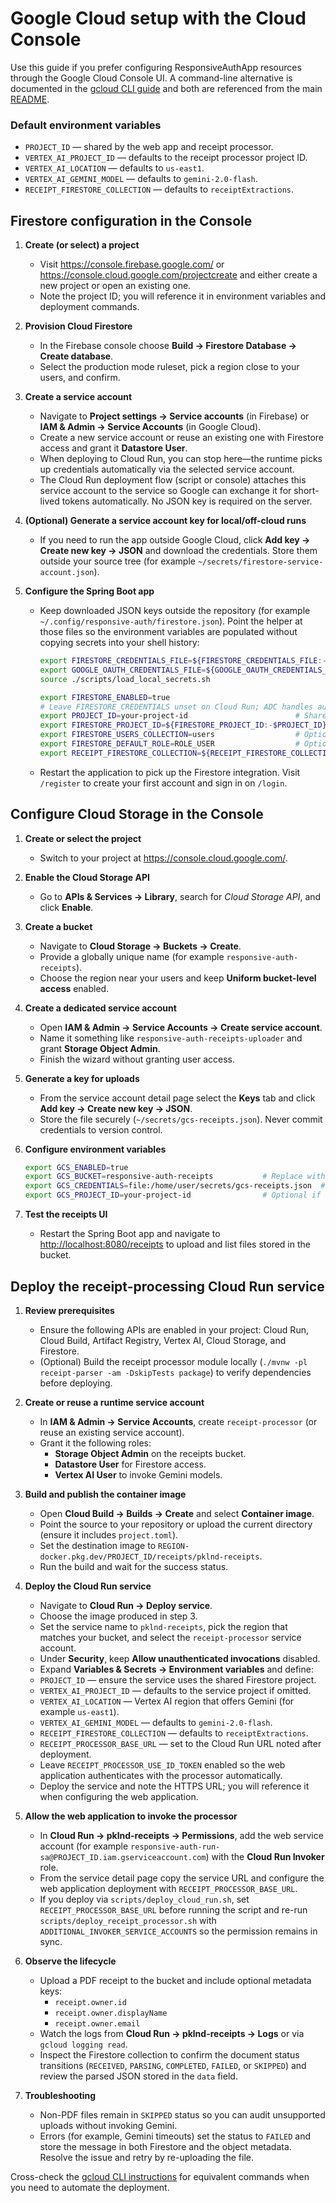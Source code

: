 # Google Cloud setup with the Cloud Console

Use this guide if you prefer configuring ResponsiveAuthApp resources through the Google Cloud Console UI. A command-line alternative is documented in the [gcloud CLI guide](gcp-setup-gcloud.md) and both are referenced from the main [README](../README.md).

### Default environment variables

- `PROJECT_ID` — shared by the web app and receipt processor.
- `VERTEX_AI_PROJECT_ID` — defaults to the receipt processor project ID.
- `VERTEX_AI_LOCATION` — defaults to `us-east1`.
- `VERTEX_AI_GEMINI_MODEL` — defaults to `gemini-2.0-flash`.
- `RECEIPT_FIRESTORE_COLLECTION` — defaults to `receiptExtractions`.

## Firestore configuration in the Console

1. **Create (or select) a project**
   - Visit <https://console.firebase.google.com/> or <https://console.cloud.google.com/projectcreate> and either create a new project or open an existing one.
   - Note the project ID; you will reference it in environment variables and deployment commands.

2. **Provision Cloud Firestore**
   - In the Firebase console choose **Build → Firestore Database → Create database**.
   - Select the production mode ruleset, pick a region close to your users, and confirm.

3. **Create a service account**
   - Navigate to **Project settings → Service accounts** (in Firebase) or **IAM & Admin → Service Accounts** (in Google Cloud).
   - Create a new service account or reuse an existing one with Firestore access and grant it **Datastore User**.
   - When deploying to Cloud Run, you can stop here—the runtime picks up credentials automatically via the selected service account.
   - The Cloud Run deployment flow (script or console) attaches this service account to the service so Google can exchange it for short-lived tokens automatically. No JSON key is required on the server.

4. **(Optional) Generate a service account key for local/off-cloud runs**
   - If you need to run the app outside Google Cloud, click **Add key → Create new key → JSON** and download the credentials. Store them outside your source tree (for example `~/secrets/firestore-service-account.json`).

5. **Configure the Spring Boot app**
   - Keep downloaded JSON keys outside the repository (for example `~/.config/responsive-auth/firestore.json`). Point the helper at those files so the environment variables are populated without copying secrets into your shell history:

     ```bash
     export FIRESTORE_CREDENTIALS_FILE=${FIRESTORE_CREDENTIALS_FILE:-$HOME/.config/responsive-auth/firestore.json}
     export GOOGLE_OAUTH_CREDENTIALS_FILE=${GOOGLE_OAUTH_CREDENTIALS_FILE:-$HOME/.config/responsive-auth/oauth-client.json}
     source ./scripts/load_local_secrets.sh

     export FIRESTORE_ENABLED=true
     # Leave FIRESTORE_CREDENTIALS unset on Cloud Run; ADC handles authentication automatically.
     export PROJECT_ID=your-project-id                        # Shared by both Cloud Run services
     export FIRESTORE_PROJECT_ID=${FIRESTORE_PROJECT_ID:-$PROJECT_ID}
     export FIRESTORE_USERS_COLLECTION=users                  # Optional override
     export FIRESTORE_DEFAULT_ROLE=ROLE_USER                  # Optional override
     export RECEIPT_FIRESTORE_COLLECTION=${RECEIPT_FIRESTORE_COLLECTION:-receiptExtractions}
     ```

   - Restart the application to pick up the Firestore integration. Visit `/register` to create your first account and sign in on `/login`.

## Configure Cloud Storage in the Console

1. **Create or select the project**
   - Switch to your project at <https://console.cloud.google.com/>.

2. **Enable the Cloud Storage API**
   - Go to **APIs & Services → Library**, search for _Cloud Storage API_, and click **Enable**.

3. **Create a bucket**
   - Navigate to **Cloud Storage → Buckets → Create**.
   - Provide a globally unique name (for example `responsive-auth-receipts`).
   - Choose the region near your users and keep **Uniform bucket-level access** enabled.

4. **Create a dedicated service account**
   - Open **IAM & Admin → Service Accounts → Create service account**.
   - Name it something like `responsive-auth-receipts-uploader` and grant **Storage Object Admin**.
   - Finish the wizard without granting user access.

5. **Generate a key for uploads**
   - From the service account detail page select the **Keys** tab and click **Add key → Create new key → JSON**.
   - Store the file securely (`~/secrets/gcs-receipts.json`). Never commit credentials to version control.

6. **Configure environment variables**

   ```bash
   export GCS_ENABLED=true
   export GCS_BUCKET=responsive-auth-receipts           # Replace with your bucket name
   export GCS_CREDENTIALS=file:/home/user/secrets/gcs-receipts.json  # Optional; omit on Cloud Run
   export GCS_PROJECT_ID=your-project-id                # Optional if derived from credentials
   ```

7. **Test the receipts UI**
   - Restart the Spring Boot app and navigate to <http://localhost:8080/receipts> to upload and list files stored in the bucket.

## Deploy the receipt-processing Cloud Run service

1. **Review prerequisites**
   - Ensure the following APIs are enabled in your project: Cloud Run, Cloud Build, Artifact Registry, Vertex AI, Cloud Storage, and Firestore.
   - (Optional) Build the receipt processor module locally (`./mvnw -pl receipt-parser -am -DskipTests package`) to verify dependencies before deploying.

2. **Create or reuse a runtime service account**
   - In **IAM & Admin → Service Accounts**, create `receipt-processor` (or reuse an existing service account).
   - Grant it the following roles:
     - **Storage Object Admin** on the receipts bucket.
     - **Datastore User** for Firestore access.
     - **Vertex AI User** to invoke Gemini models.

3. **Build and publish the container image**
   - Open **Cloud Build → Builds → Create** and select **Container image**.
   - Point the source to your repository or upload the current directory (ensure it includes `project.toml`).
   - Set the destination image to `REGION-docker.pkg.dev/PROJECT_ID/receipts/pklnd-receipts`.
   - Run the build and wait for the success status.

4. **Deploy the Cloud Run service**
   - Navigate to **Cloud Run → Deploy service**.
   - Choose the image produced in step 3.
   - Set the service name to `pklnd-receipts`, pick the region that matches your bucket, and select the `receipt-processor` service account.
   - Under **Security**, keep **Allow unauthenticated invocations** disabled.
   - Expand **Variables & Secrets → Environment variables** and define:
    - `PROJECT_ID` — ensure the service uses the shared Firestore project.
    - `VERTEX_AI_PROJECT_ID` — defaults to the service project if omitted.
    - `VERTEX_AI_LOCATION` — Vertex AI region that offers Gemini (for example `us-east1`).
    - `VERTEX_AI_GEMINI_MODEL` — defaults to `gemini-2.0-flash`.
    - `RECEIPT_FIRESTORE_COLLECTION` — defaults to `receiptExtractions`.
     - `RECEIPT_PROCESSOR_BASE_URL` — set to the Cloud Run URL noted after deployment.
   - Leave `RECEIPT_PROCESSOR_USE_ID_TOKEN` enabled so the web application authenticates with the processor automatically.
   - Deploy the service and note the HTTPS URL; you will reference it when configuring the web application.

5. **Allow the web application to invoke the processor**
   - In **Cloud Run → pklnd-receipts → Permissions**, add the web service account (for example `responsive-auth-run-sa@PROJECT_ID.iam.gserviceaccount.com`) with the **Cloud Run Invoker** role.
   - From the service detail page copy the service URL and configure the web application deployment with `RECEIPT_PROCESSOR_BASE_URL`.
   - If you deploy via `scripts/deploy_cloud_run.sh`, set `RECEIPT_PROCESSOR_BASE_URL` before running the script and re-run `scripts/deploy_receipt_processor.sh` with `ADDITIONAL_INVOKER_SERVICE_ACCOUNTS` so the permission remains in sync.

6. **Observe the lifecycle**
   - Upload a PDF receipt to the bucket and include optional metadata keys:
     - `receipt.owner.id`
     - `receipt.owner.displayName`
     - `receipt.owner.email`
   - Watch the logs from **Cloud Run → pklnd-receipts → Logs** or via `gcloud logging read`.
   - Inspect the Firestore collection to confirm the document status transitions (`RECEIVED`, `PARSING`, `COMPLETED`, `FAILED`, or `SKIPPED`) and review the parsed JSON stored in the `data` field.

7. **Troubleshooting**
   - Non-PDF files remain in `SKIPPED` status so you can audit unsupported uploads without invoking Gemini.
   - Errors (for example, Gemini timeouts) set the status to `FAILED` and store the message in both Firestore and the object metadata. Resolve the issue and retry by re-uploading the file.

Cross-check the [gcloud CLI instructions](gcp-setup-gcloud.md#deploy-the-receipt-processing-cloud-run-service) for equivalent commands when you need to automate the deployment.
